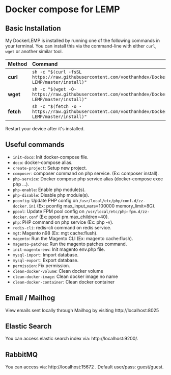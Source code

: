 # Docker compose for LEMP

## Basic Installation

My DockerLEMP is installed by running one of the following commands in your terminal.
You can install this via the command-line with either `curl`, `wget` or another similar tool.

| Method    | Command                                                                                           |
| :-------- | :------------------------------------------------------------------------------------------------ |
| **curl**  | `sh -c "$(curl -fsSL https://raw.githubusercontent.com/voothanhdev/Docker-LEMP/master/install)"` |
| **wget**  | `sh -c "$(wget -O- https://raw.githubusercontent.com/voothanhdev/Docker-LEMP/master/install)"`   |
| **fetch** | `sh -c "$(fetch -o - https://raw.githubusercontent.com/voothanhdev/Docker-LEMP/master/install)"` |

Restart your device after it's installed.


## Useful commands
- `init-doco`: Init docker-compose file.
- `doco`: docker-compose alias.
- `create-project`: Setup new project.
- `composer`: composer command on php service. (Ex: composer install).
- `php-service`: Docker compose php service alias (docker-compose exec php ...).
- `php-enable`: Enable php module(s).
- `php-disable`: Disable php module(s).
- `pconfig`: Update PHP config on `/usr/local/etc/php/conf.d/zz-docker.ini` (Ex: pconfig max_input_vars=100000 memory_limit=8G).
- `ppool`: Update FPM pool config on `/usr/local/etc/php-fpm.d/zz-docker.conf` (Ex: ppool pm.max_children=40).
- `php`: PHP command on php service (Ex: php -v).
- `redis-cli`: redis-cli command on redis service.
- `mgt`: Magento n98 (Ex: mgt cache:flush).
- `magento`: Run the Magento CLI (Ex: magento cache:flush).
- `magento-patches`: Run the magento patches command.
- `init-magento-env`: Init magento env.php file.
- `mysql-import`: Import database.
- `mysql-export`: Export database.
- `permission`: Fix permission.
- `clean-docker-volume`: Clean docker volume
- `clean-docker-image`: Clean docker image no name
- `clean-docker-container`: Clean docker container

## Email / Mailhog
View emails sent locally through Mailhog by visiting http://localhost:8025

## Elastic Search
You can access elastic search index via: http://localhost:9200/.

## RabbitMQ
You can access via: http://localhost:15672 . Default user/pass: guest/guest.

    
